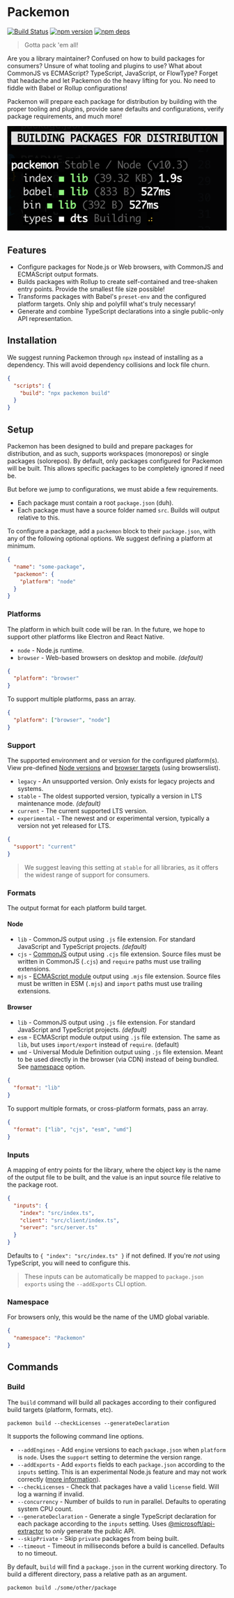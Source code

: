 # Packemon

[![Build Status](https://github.com/milesj/packemon/workflows/Build/badge.svg)](https://github.com/milesj/packemon/actions?query=branch%3Amaster)
[![npm version](https://badge.fury.io/js/packemon.svg)](https://www.npmjs.com/package/packemon)
[![npm deps](https://david-dm.org/milesj/packemon.svg)](https://www.npmjs.com/package/packemon)

> Gotta pack 'em all!

Are you a library maintainer? Confused on how to build packages for consumers? Unsure of what
tooling and plugins to use? What about CommonJS vs ECMAScript? TypeScript, JavaScript, or FlowType?
Forget that headache and let Packemon do the heavy lifting for you. No need to fiddle with Babel or
Rollup configurations!

Packemon will prepare each package for distribution by building with the proper tooling and plugins,
provide sane defaults and configurations, verify package requirements, and much more!

![Packemon](./docs/cli.png)

## Features

- Configure packages for Node.js or Web browsers, with CommonJS and ECMAScript output formats.
- Builds packages with Rollup to create self-contained and tree-shaken entry points. Provide the
  smallest file size possible!
- Transforms packages with Babel's `preset-env` and the configured platform targets. Only ship and
  polyfill what's truly necessary!
- Generate and combine TypeScript declarations into a single public-only API representation.

## Installation

We suggest running Packemon through `npx` instead of installing as a dependency. This will avoid
dependency collisions and lock file churn.

```json
{
  "scripts": {
    "build": "npx packemon build"
  }
}
```

## Setup

Packemon has been designed to build and prepare packages for distribution, and as such, supports
workspaces (monorepos) or single packages (solorepos). By default, only packages configured for
Packemon will be built. This allows specific packages to be completely ignored if need be.

But before we jump to configurations, we must abide a few requirements.

- Each package must contain a root `package.json` (duh).
- Each package must have a source folder named `src`. Builds will output relative to this.

To configure a package, add a `packemon` block to their `package.json`, with any of the following
optional options. We suggest defining a platform at minimum.

```json
{
  "name": "some-package",
  "packemon": {
    "platform": "node"
  }
}
```

### Platforms

The platform in which built code will be ran. In the future, we hope to support other platforms like
Electron and React Native.

- `node` - Node.js runtime.
- `browser` - Web-based browsers on desktop and mobile. _(default)_

```json
{
  "platform": "browser"
}
```

To support multiple platforms, pass an array.

```json
{
  "platform": ["browser", "node"]
}
```

### Support

The supported environment and or version for the configured platform(s). View pre-defined
[Node versions](https://github.com/milesj/packemon/blob/master/src/constants.ts#L17) and
[browser targets](https://github.com/milesj/packemon/blob/master/src/constants.ts#L32) (using
browserslist).

- `legacy` - An unsupported version. Only exists for legacy projects and systems.
- `stable` - The oldest supported version, typically a version in LTS maintenance mode. _(default)_
- `current` - The current supported LTS version.
- `experimental` - The newest and or experimental version, typically a version not yet released for
  LTS.

```json
{
  "support": "current"
}
```

> We suggest leaving this setting at `stable` for all libraries, as it offers the widest range of
> support for consumers.

### Formats

The output format for each platform build target.

#### Node

- `lib` - CommonJS output using `.js` file extension. For standard JavaScript and TypeScript
  projects. _(default)_
- `cjs` - [CommonJS](https://nodejs.org/api/modules.html) output using `.cjs` file extension. Source
  files must be written in CommonJS (`.cjs`) and `require` paths must use trailing extensions.
- `mjs` - [ECMAScript module](https://nodejs.org/api/esm.html) output using `.mjs` file extension.
  Source files must be written in ESM (`.mjs`) and `import` paths must use trailing extensions.

#### Browser

- `lib` - CommonJS output using `.js` file extension. For standard JavaScript and TypeScript
  projects. _(default)_
- `esm` - ECMAScript module output using `.js` file extension. The same as `lib`, but uses
  `import/export` instead of `require`. (default)
- `umd` - Universal Module Definition output using `.js` file extension. Meant to be used directly
  in the browser (via CDN) instead of being bundled. See [namespace](#namespace) option.

```json
{
  "format": "lib"
}
```

To support multiple formats, or cross-platform formats, pass an array.

```json
{
  "format": ["lib", "cjs", "esm", "umd"]
}
```

### Inputs

A mapping of entry points for the library, where the object key is the name of the output file to be
built, and the value is an input source file relative to the package root.

```json
{
  "inputs": {
    "index": "src/index.ts",
    "client": "src/client/index.ts",
    "server": "src/server.ts"
  }
}
```

Defaults to `{ "index": "src/index.ts" }` if not defined. If you're _not_ using TypeScript, you will
need to configure this.

> These inputs can be automatically be mapped to `package.json` `exports` using the `--addExports`
> CLI option.

### Namespace

For browsers only, this would be the name of the UMD global variable.

```json
{
  "namespace": "Packemon"
}
```

## Commands

### Build

The `build` command will build all packages according to their configured build targets (platform,
formats, etc).

```
packemon build --checkLicenses --generateDeclaration
```

It supports the following command line options.

- `--addEngines` - Add `engine` versions to each `package.json` when `platform` is `node`. Uses the
  `support` setting to determine the version range.
- `--addExports` - Add `exports` fields to each `package.json` according to the `inputs` setting.
  This is an experimental Node.js feature and may not work correctly
  ([more information](https://nodejs.org/api/packages.html#packages_package_entry_points)).
- `--checkLicenses` - Check that packages have a valid `license` field. Will log a warning if
  invalid.
- `--concurrency` - Number of builds to run in parallel. Defaults to operating system CPU count.
- `--generateDeclaration` - Generate a single TypeScript declaration for each package according to
  the `inputs` setting. Uses
  [@microsoft/api-extractor](https://www.npmjs.com/package/@microsoft/api-extractor) to _only_
  generate the public API.
- `--skipPrivate` - Skip `private` packages from being built.
- `--timeout` - Timeout in milliseconds before a build is cancelled. Defaults to no timeout.

By default, `build` will find a `package.json` in the current working directory. To build a
different directory, pass a relative path as an argument.

```
packemon build ./some/other/package
```
